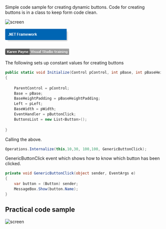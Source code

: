 ﻿Simple code sample for creating dynamic buttons. Code for creating buttons is in a class to keep form code clean.

![screen](assets/CreateButtons.png)

![img](../assets/ConventionFramework.png)

![img](../assets/kpTraining.png)


The following sets up constant values for creating buttons

```csharp
public static void Initialize(Control pControl, int pBase, int pBaseHeightPadding, int pLeft, int pWidth, EventHandler pButtonClick)
{
    
    ParentControl = pControl;
    Base = pBase;
    BaseHeightPadding = pBaseHeightPadding;
    Left = pLeft;
    BaseWidth = pWidth;
    EventHandler = pButtonClick;
    ButtonsList = new List<Button>();
    
}
```

Calling the above.

```csharp
Operations.Internalize(this,10,30, 100,100, GenericButtonClick);
```

GenericButtonClick event which shows how to know which button has been clicked.

```csharp
private void GenericButtonClick(object sender, EventArgs e)
{
    var button = (Button) sender;
    MessageBox.Show(button.Name);
}
```

## Practical code sample

![screen](assets/CategoryButtons.png)